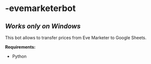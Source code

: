 # -evemarketerbot

## ***Works only on Windows***

This bot allows to transfer prices from Eve Marketer to Google Sheets.

**Requirements:**

- Python

